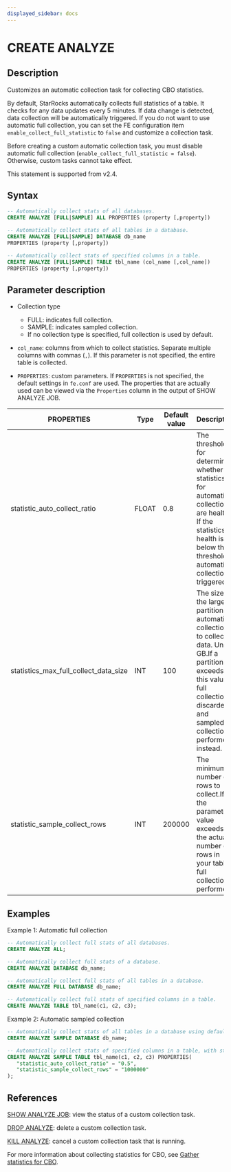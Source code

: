 ```yaml
---
displayed_sidebar: docs
---
```


# CREATE ANALYZE

## Description

Customizes an automatic collection task for collecting CBO statistics.

By default, StarRocks automatically collects full statistics of a table. It checks for any data updates every 5 minutes. If data change is detected, data collection will be automatically triggered. If you do not want to use automatic full collection, you can set the FE configuration item `enable_collect_full_statistic` to `false` and customize a collection task.

Before creating a custom automatic collection task, you must disable automatic full collection (`enable_collect_full_statistic = false`). Otherwise, custom tasks cannot take effect.

This statement is supported from v2.4.

## Syntax

```SQL
-- Automatically collect stats of all databases.
CREATE ANALYZE [FULL|SAMPLE] ALL PROPERTIES (property [,property])

-- Automatically collect stats of all tables in a database.
CREATE ANALYZE [FULL|SAMPLE] DATABASE db_name
PROPERTIES (property [,property])

-- Automatically collect stats of specified columns in a table.
CREATE ANALYZE [FULL|SAMPLE] TABLE tbl_name (col_name [,col_name])
PROPERTIES (property [,property])
```

## Parameter description

- Collection type
  - FULL: indicates full collection.
  - SAMPLE: indicates sampled collection.
  - If no collection type is specified, full collection is used by default.

- `col_name`: columns from which to collect statistics. Separate multiple columns with commas (`,`). If this parameter is not specified, the entire table is collected.

- `PROPERTIES`: custom parameters. If `PROPERTIES` is not specified, the default settings in `fe.conf` are used. The properties that are actually used can be viewed via the `Properties` column in the output of SHOW ANALYZE JOB.

| **PROPERTIES**                        | **Type** | **Default value** | **Description**                                              |
| ------------------------------------- | -------- | ----------------- | ------------------------------------------------------------ |
| statistic_auto_collect_ratio          | FLOAT    | 0.8               | The threshold for determining  whether the statistics for automatic collection are healthy. If the statistics health is below this threshold, automatic collection is triggered. |
| statistics_max_full_collect_data_size | INT      | 100               | The size of the largest partition for automatic collection to collect data. Unit: GB.If a partition exceeds this value, full collection is discarded and sampled collection is performed instead. |
| statistic_sample_collect_rows         | INT      | 200000            | The minimum number of rows to collect.If the parameter value exceeds the actual number of rows in your table, full collection is performed. |

## Examples

Example 1: Automatic full collection

```SQL
-- Automatically collect full stats of all databases.
CREATE ANALYZE ALL;

-- Automatically collect full stats of a database.
CREATE ANALYZE DATABASE db_name;

-- Automatically collect full stats of all tables in a database.
CREATE ANALYZE FULL DATABASE db_name;

-- Automatically collect full stats of specified columns in a table.
CREATE ANALYZE TABLE tbl_name(c1, c2, c3); 
```

Example 2: Automatic sampled collection

```SQL
-- Automatically collect stats of all tables in a database using default settings.
CREATE ANALYZE SAMPLE DATABASE db_name;

-- Automatically collect stats of specified columns in a table, with statistics health and the number of rows to collect specified.
CREATE ANALYZE SAMPLE TABLE tbl_name(c1, c2, c3) PROPERTIES(
   "statistic_auto_collect_ratio" = "0.5",
   "statistic_sample_collect_rows" = "1000000"
);
```

## References

[SHOW ANALYZE JOB](../data-definition/SHOW_ANALYZE_JOB.md): view the status of a custom collection task.

[DROP ANALYZE](../data-definition/DROP_ANALYZE.md): delete a custom collection task.

[KILL ANALYZE](../data-definition/KILL_ANALYZE.md): cancel a custom collection task that is running.

For more information about collecting statistics for CBO, see [Gather statistics for CBO](../../../using_starrocks/Cost_based_optimizer.md).

